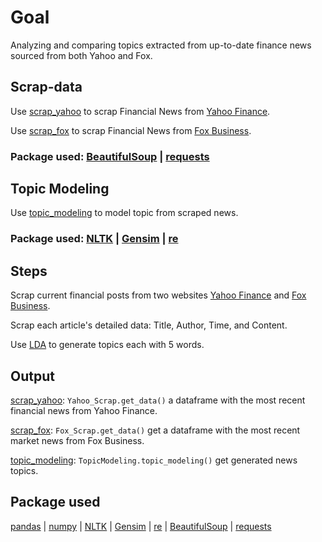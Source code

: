 # Goal
Analyzing and comparing topics extracted from up-to-date finance news sourced from both Yahoo and Fox.

## Scrap-data
Use [scrap_yahoo](scrap_yahoo.py) to scrap Financial News from [Yahoo Finance](https://finance.yahoo.com/).

Use [scrap_fox](scrap_fox.py) to scrap Financial News from [Fox Business](https://www.foxbusiness.com/).

### **Package used**: [BeautifulSoup](https://pypi.org/project/beautifulsoup4/) | [requests](https://pypi.org/project/requests/)

## Topic Modeling
Use [topic_modeling](topic_modeling.py) to model topic from scraped news. 

### **Package used**: [NLTK](https://www.nltk.org/) | [Gensim](https://radimrehurek.com/gensim/) | [re](https://docs.python.org/3/library/re.html)


## Steps

Scrap current financial posts from two websites [Yahoo Finance](https://finance.yahoo.com/) and [Fox Business](https://www.foxbusiness.com/).

Scrap each article's detailed data: Title, Author, Time, and Content.

Use [LDA](https://www.jmlr.org/papers/volume3/blei03a/blei03a.pdf) to generate topics each with 5 words.

## Output
[scrap_yahoo](scrap_yahoo.py): `Yahoo_Scrap.get_data()` a dataframe with the most recent financial news from Yahoo Finance.

[scrap_fox](scrap_fox.py):  `Fox_Scrap.get_data()` get a dataframe with the most recent market news from Fox Business.

[topic_modeling](topic_modeling.py):   `TopicModeling.topic_modeling()` get generated news topics.

## Package used
[pandas](https://pandas.pydata.org/) | [numpy](https://numpy.org/) | [NLTK](https://www.nltk.org/) | [Gensim](https://radimrehurek.com/gensim/) | [re](https://docs.python.org/3/library/re.html) | [BeautifulSoup](https://pypi.org/project/beautifulsoup4/) | [requests](https://pypi.org/project/requests/)